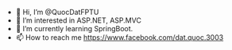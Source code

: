 - 👋 Hi, I’m @QuocDatFPTU
- 👀 I’m interested in ASP.NET, ASP.MVC
- 🌱 I’m currently learning SpringBoot.
- 📫 How to reach me https://www.facebook.com/dat.quoc.3003

<!---
QuocDatFPTU/QuocDatFPTU is a ✨ special ✨ repository because its `README.md` (this file) appears on your GitHub profile.
You can click the Preview link to take a look at your changes.
--->
